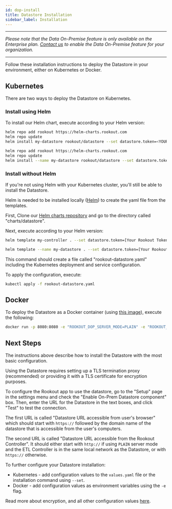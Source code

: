 ```yaml
---
id: dop-install
title: Datastore Installation
sidebar_label: Installation
---
```


---

*Please note that the Data On-Premise feature is only available on the Enterprise plan. [Contact us](https://www.rookout.com/company/contact) to enable the Data On-Premise feature for your organization.*

---

Follow these installation instructions to deploy the Datastore in your environment, either on Kubernetes or Docker.

## Kubernetes

There are two ways to deploy the Datastore on Kubernetes.

### Install using Helm

To install our Helm chart, execute according to your Helm version:

<!--DOCUSAURUS_CODE_TABS-->

<!--Helm v3-->

```bash
helm repo add rookout https://helm-charts.rookout.com
helm repo update
helm install my-datastore rookout/datastore --set datastore.token=<YOUR_ORGANIZATION_TOKEN>
```

<div class="rookout-org-info"></div>

<!--Helm v2-->

```bash
helm repo add rookout https://helm-charts.rookout.com
helm repo update
helm install --name my-datastore rookout/datastore --set datastore.token=<YOUR_ORGANIZATION_TOKEN>
```

<div class="rookout-org-info"></div>

<!--END_DOCUSAURUS_CODE_TABS-->
 
### Install without Helm

If you're not using Helm with your Kubernetes cluster, you'll still be able to install the Datastore.

Helm is needed to be installed locally ([Helm](https://helm.sh/docs/intro/install/)) to create the yaml file from the templates.

First, Clone our [Helm charts repository](https://github.com/Rookout/helm-charts) and go to the directory called "charts/datastore".

Next, execute according to your Helm version:

<!--DOCUSAURUS_CODE_TABS-->

<!--Helm v3-->

```bash
helm template my-controller . --set datastore.token=[Your Rookout Token] > rookout-datastore.yaml
```

<div class="rookout-org-info"></div>

<!--Helm v2-->

```bash
helm template --name my-datastore . --set datastore.token=[Your Rookout Token] > rookout-datastore.yaml
```

<div class="rookout-org-info"></div>

<!--END_DOCUSAURUS_CODE_TABS-->

This command should create a file called "rookout-datastore.yaml" including the Kubernetes deployment and service configuration.

To apply the configuration, execute:

```bash
kubectl apply -f rookout-datastore.yaml
```

## Docker

To deploy the Datastore as a Docker container (using [this image](https://hub.docker.com/r/rookout/data-on-prem/)), execute the following:

```bash
docker run -p 8080:8080 -e "ROOKOUT_DOP_SERVER_MODE=PLAIN" -e "ROOKOUT_TOKEN=[Your Rookout Token]" rookout/data-on-prem
```

<div class="rookout-org-info"></div>

## Next Steps

The instructions above describe how to install the Datastore with the most basic configuration.

Using the Datastore requires setting up a TLS termination proxy (recommended) or providing it with a TLS certificate for encryption purposes.

To configure the Rookout app to use the datastore, go to the "Setup" page in the settings menu and check the "Enable On-Prem Datastore component" box. Then, enter the URL for the Datastore in the text boxes, and click "Test" to test the connection.

The first URL is called "Datastore URL accessible from user's browser" which should start with `https://` followed by the domain name of the datastore that is accessible from the user's computers.

The second URL is called "Datastore URL accessible from the Rookout Controller". It should either start with `http://` if using `PLAIN` server mode and the ETL Controller is in the same local network as the Datastore, or with `https://` otherwise.

To further configure your Datastore installation:

* Kubernetes - add configuration values to the `values.yaml` file or the installation command using `--set`.
* Docker - add configuration values as environment variables using the `-e` flag.

Read more about encryption, and all other configuration values [here](dop-config.md#helm-values).

